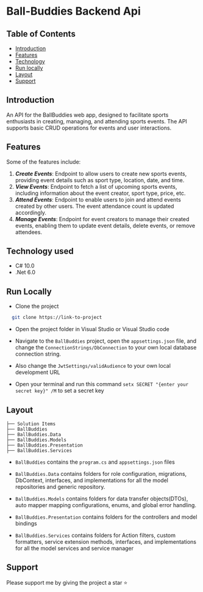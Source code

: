 # **Ball-Buddies Backend Api**

## Table of Contents

* [Introduction](https://github.com/Kaybangz/BallBuddies-Backend-/blob/master/README.md#introduction)
* [Features](https://github.com/Kaybangz/BallBuddies-Backend-/blob/master/README.md#features)
* [Technology](https://github.com/Kaybangz/BallBuddies-Backend-/blob/master/README.md#technology-used)
* [Run locally](https://github.com/Kaybangz/BallBuddies-Backend-/blob/master/README.md#run-locally)
* [Layout](https://github.com/Kaybangz/BallBuddies-Backend-/blob/master/README.md#layout)
* [Support](https://github.com/Kaybangz/BallBuddies-Backend-/blob/master/README.md#support)





## Introduction

An API for the BallBuddies web app, designed to facilitate sports enthusiasts in creating, managing, and attending sports events. The API supports basic CRUD operations for events and user interactions.

## Features
Some of the features include:

1. ***Create Events***: Endpoint to allow users to create new sports events, providing event details such as sport type, location, date, and time.
2. ***View Events***: Endpoint to fetch a list of upcoming sports events, including information about the event creator, sport type, price, etc.
3. ***Attend Events***: Endpoint to enable users to join and attend events created by other users. The event attendance count is updated accordingly.
4. ***Manage Events***: Endpoint for event creators to manage their created events, enabling them to update event details, delete events, or remove attendees.
   
## Technology used
* C# 10.0
* .Net 6.0

## Run Locally

* Clone the project

```bash
  git clone https://link-to-project
```

* Open the project folder in Visual Studio or Visual Studio code

* Navigate to the `BallBuddies` project, open the `appsettings.json` file, and change the `ConnectionStrings/DbConnection` to your own local database connection string.

* Also change the `JwtSettings/validAudience` to your own local development URL

* Open your terminal and run this command ``` setx SECRET "{enter your secret key}" /M ``` to set a secret key

## Layout

```tree
├── Solution Items
├── BallBuddies
├── BallBuddies.Data
├── BallBuddies.Models
├── BallBuddies.Presentation
├── BallBuddies.Services

```

* `BallBuddies` contains the `program.cs` and `appsettings.json` files

* `BallBuddies.Data` contains folders for role configuration, migrations, DbContext, interfaces, and implementations for all the model repositories and generic repository.

* `BallBuddies.Models` contains folders for data transfer objects(DTOs), auto mapper mapping configurations, enums, and global error handling.

* `BallBuddies.Presentation` contains folders for the controllers and model bindings

* `BallBuddies.Services` contains folders for Action filters, custom formatters, service extension methods, interfaces, and implementations for all the model services and service manager



## Support

Please support me by giving the project a star ⭐
